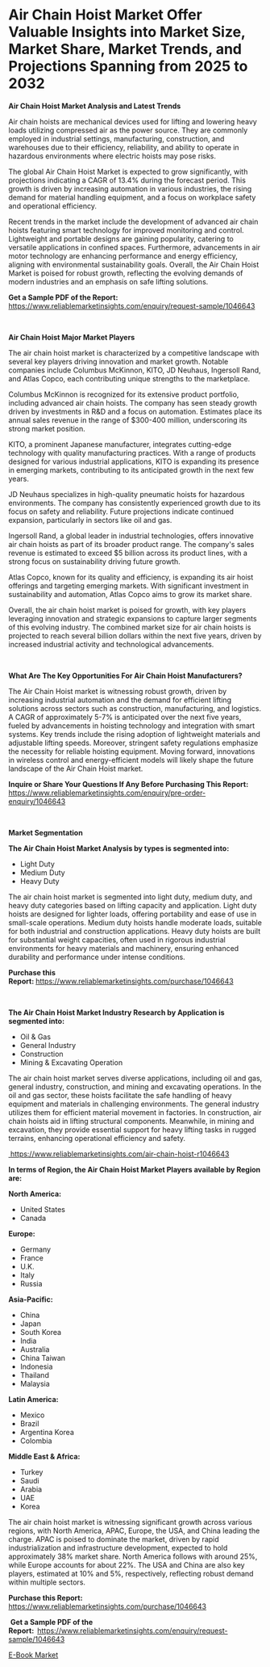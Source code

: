 <p><h1>Air Chain Hoist Market Offer Valuable Insights into Market Size, Market Share, Market Trends, and Projections Spanning from 2025 to 2032</h1></p><p><strong>Air Chain Hoist Market Analysis and Latest Trends</strong></p>
<p><p>Air chain hoists are mechanical devices used for lifting and lowering heavy loads utilizing compressed air as the power source. They are commonly employed in industrial settings, manufacturing, construction, and warehouses due to their efficiency, reliability, and ability to operate in hazardous environments where electric hoists may pose risks. </p><p>The global Air Chain Hoist Market is expected to grow significantly, with projections indicating a CAGR of 13.4% during the forecast period. This growth is driven by increasing automation in various industries, the rising demand for material handling equipment, and a focus on workplace safety and operational efficiency. </p><p>Recent trends in the market include the development of advanced air chain hoists featuring smart technology for improved monitoring and control. Lightweight and portable designs are gaining popularity, catering to versatile applications in confined spaces. Furthermore, advancements in air motor technology are enhancing performance and energy efficiency, aligning with environmental sustainability goals. Overall, the Air Chain Hoist Market is poised for robust growth, reflecting the evolving demands of modern industries and an emphasis on safe lifting solutions.</p></p>
<p><strong>Get a Sample PDF of the Report:&nbsp;</strong> <a href="https://www.reliablemarketinsights.com/enquiry/request-sample/1046643?utm_campaign=2181&utm_medium=2&utm_source=Github&utm_content=ia&utm_term=22032025&utm_id=air-chain-hoist">https://www.reliablemarketinsights.com/enquiry/request-sample/1046643</a></p>
<p>&nbsp;</p>
<p><strong>Air Chain Hoist Major Market Players</strong></p>
<p><p>The air chain hoist market is characterized by a competitive landscape with several key players driving innovation and market growth. Notable companies include Columbus McKinnon, KITO, JD Neuhaus, Ingersoll Rand, and Atlas Copco, each contributing unique strengths to the marketplace.</p><p>Columbus McKinnon is recognized for its extensive product portfolio, including advanced air chain hoists. The company has seen steady growth driven by investments in R&D and a focus on automation. Estimates place its annual sales revenue in the range of $300-400 million, underscoring its strong market position.</p><p>KITO, a prominent Japanese manufacturer, integrates cutting-edge technology with quality manufacturing practices. With a range of products designed for various industrial applications, KITO is expanding its presence in emerging markets, contributing to its anticipated growth in the next few years.</p><p>JD Neuhaus specializes in high-quality pneumatic hoists for hazardous environments. The company has consistently experienced growth due to its focus on safety and reliability. Future projections indicate continued expansion, particularly in sectors like oil and gas.</p><p>Ingersoll Rand, a global leader in industrial technologies, offers innovative air chain hoists as part of its broader product range. The company's sales revenue is estimated to exceed $5 billion across its product lines, with a strong focus on sustainability driving future growth.</p><p>Atlas Copco, known for its quality and efficiency, is expanding its air hoist offerings and targeting emerging markets. With significant investment in sustainability and automation, Atlas Copco aims to grow its market share.</p><p>Overall, the air chain hoist market is poised for growth, with key players leveraging innovation and strategic expansions to capture larger segments of this evolving industry. The combined market size for air chain hoists is projected to reach several billion dollars within the next five years, driven by increased industrial activity and technological advancements.</p></p>
<p>&nbsp;</p>
<p><strong>What Are The Key Opportunities For Air Chain Hoist Manufacturers?</strong></p>
<p><p>The Air Chain Hoist market is witnessing robust growth, driven by increasing industrial automation and the demand for efficient lifting solutions across sectors such as construction, manufacturing, and logistics. A CAGR of approximately 5-7% is anticipated over the next five years, fueled by advancements in hoisting technology and integration with smart systems. Key trends include the rising adoption of lightweight materials and adjustable lifting speeds. Moreover, stringent safety regulations emphasize the necessity for reliable hoisting equipment. Moving forward, innovations in wireless control and energy-efficient models will likely shape the future landscape of the Air Chain Hoist market.</p></p>
<p><strong>Inquire or Share Your Questions If Any Before Purchasing This Report:</strong> <a href="https://www.reliablemarketinsights.com/enquiry/pre-order-enquiry/1046643?utm_campaign=2181&utm_medium=2&utm_source=Github&utm_content=ia&utm_term=22032025&utm_id=air-chain-hoist">https://www.reliablemarketinsights.com/enquiry/pre-order-enquiry/1046643</a></p>
<p>&nbsp;</p>
<p><strong>Market Segmentation</strong></p>
<p><strong>The Air Chain Hoist Market Analysis by types is segmented into:</strong></p>
<p><ul><li>Light Duty</li><li>Medium Duty</li><li>Heavy Duty</li></ul></p>
<p><p>The air chain hoist market is segmented into light duty, medium duty, and heavy duty categories based on lifting capacity and application. Light duty hoists are designed for lighter loads, offering portability and ease of use in small-scale operations. Medium duty hoists handle moderate loads, suitable for both industrial and construction applications. Heavy duty hoists are built for substantial weight capacities, often used in rigorous industrial environments for heavy materials and machinery, ensuring enhanced durability and performance under intense conditions.</p></p>
<p><strong>Purchase this Report:&nbsp;</strong><a href="https://www.reliablemarketinsights.com/purchase/1046643?utm_campaign=2181&utm_medium=2&utm_source=Github&utm_content=ia&utm_term=22032025&utm_id=air-chain-hoist">https://www.reliablemarketinsights.com/purchase/1046643</a></p>
<p>&nbsp;</p>
<p><strong>The Air Chain Hoist Market Industry Research by Application is segmented into:</strong></p>
<p><ul><li>Oil & Gas</li><li>General Industry</li><li>Construction</li><li>Mining & Excavating Operation</li></ul></p>
<p><p>The air chain hoist market serves diverse applications, including oil and gas, general industry, construction, and mining and excavating operations. In the oil and gas sector, these hoists facilitate the safe handling of heavy equipment and materials in challenging environments. The general industry utilizes them for efficient material movement in factories. In construction, air chain hoists aid in lifting structural components. Meanwhile, in mining and excavation, they provide essential support for heavy lifting tasks in rugged terrains, enhancing operational efficiency and safety.</p></p>
<p><a href="https://www.reliablemarketinsights.com/air-chain-hoist-r1046643?utm_campaign=2181&utm_medium=2&utm_source=Github&utm_content=ia&utm_term=22032025&utm_id=air-chain-hoist">&nbsp;https://www.reliablemarketinsights.com/air-chain-hoist-r1046643</a></p>
<p><strong>In terms of Region, the Air Chain Hoist Market Players available by Region are:</strong></p>
<p>
    <p> <strong> North America: </strong>
        <ul>
            <li>United States</li>
            <li>Canada</li>
        </ul>
        </p> 
    <p> <strong> Europe: </strong>
        <ul>
            <li>Germany</li>
            <li>France</li>
            <li>U.K.</li>
            <li>Italy</li>
            <li>Russia</li>
        </ul>
        </p> 
    <p> <strong> Asia-Pacific: </strong>
        <ul>
            <li>China</li>
            <li>Japan</li>
            <li>South Korea</li>
            <li>India</li>
            <li>Australia</li>
            <li>China Taiwan</li>
            <li>Indonesia</li>
            <li>Thailand</li>
            <li>Malaysia</li>
        </ul>
        </p> 
    <p> <strong> Latin America: </strong>
        <ul>
            <li>Mexico</li>
            <li>Brazil</li>
            <li>Argentina Korea</li>
            <li>Colombia</li>
        </ul>
        </p> 
    <p> <strong> Middle East & Africa: </strong>
        <ul>
            <li>Turkey</li>
            <li>Saudi</li>
            <li>Arabia</li>
            <li>UAE</li>
            <li>Korea</li>
        </ul>
    </p>
    </p>
<p><p>The air chain hoist market is witnessing significant growth across various regions, with North America, APAC, Europe, the USA, and China leading the charge. APAC is poised to dominate the market, driven by rapid industrialization and infrastructure development, expected to hold approximately 38% market share. North America follows with around 25%, while Europe accounts for about 22%. The USA and China are also key players, estimated at 10% and 5%, respectively, reflecting robust demand within multiple sectors.</p></p>
<p><strong>Purchase this Report: </strong><a href="https://www.reliablemarketinsights.com/purchase/1046643?utm_campaign=2181&utm_medium=2&utm_source=Github&utm_content=ia&utm_term=22032025&utm_id=air-chain-hoist">https://www.reliablemarketinsights.com/purchase/1046643</a></p>
<p>&nbsp;<strong>Get a Sample PDF of the Report:&nbsp;&nbsp;</strong><a href="https://www.reliablemarketinsights.com/enquiry/request-sample/1046643?utm_campaign=2181&utm_medium=2&utm_source=Github&utm_content=ia&utm_term=22032025&utm_id=air-chain-hoist">https://www.reliablemarketinsights.com/enquiry/request-sample/1046643</a></p>
<p><strong></strong></p>
<p><p><a href="https://github.com/HobertDavis43/Market-Research-Report-List-2/blob/main/e-book-market.md?utm_campaign=2181&utm_medium=2&utm_source=Github&utm_content=ia&utm_term=22032025&utm_id=air-chain-hoist">E-Book Market</a></p></p>